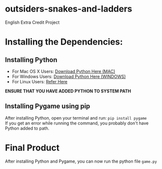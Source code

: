 # outsiders-snakes-and-ladders
English Extra Credit Project

# Installing the Dependencies:
## Installing Python
- For Mac OS X Users: [Download Python Here (MAC)](https://www.python.org/downloads/mac-osx/)
- For Windows Users: [Download Python Here (WINDOWS)](https://www.python.org/downloads/windows/)
- For Linux Users: [Refer Here](https://docs.python-guide.org/starting/install3/linux/)

**ENSURE THAT YOU HAVE ADDED PYTHON TO SYSTEM PATH**

## Installing Pygame using pip
After installing Python, open your terminal and run: `pip install pygame`\
If you get an error while running the command, you probably don't have Python added to path.

# Final Product
After installing Python and Pygame, you can now run the python file `game.py`